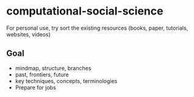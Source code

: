 # computational-social-science

For personal use, try sort the existing resources (books, paper, tutorials, websites, videos)

## Goal

+ mindmap, structure, branches
+ past, frontiers, future
+ key techniques, concepts, terminologies
+ Prepare for jobs
